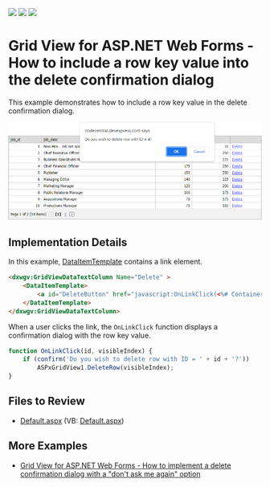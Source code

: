 <!-- default badges list -->
![](https://img.shields.io/endpoint?url=https://codecentral.devexpress.com/api/v1/VersionRange/128541480/13.1.5%2B)
[![](https://img.shields.io/badge/Open_in_DevExpress_Support_Center-FF7200?style=flat-square&logo=DevExpress&logoColor=white)](https://supportcenter.devexpress.com/ticket/details/E131)
[![](https://img.shields.io/badge/📖_How_to_use_DevExpress_Examples-e9f6fc?style=flat-square)](https://docs.devexpress.com/GeneralInformation/403183)
<!-- default badges end -->

# Grid View for ASP.NET Web Forms - How to include a row key value into the delete confirmation dialog

This example demonstrates how to include a row key value in the delete confirmation dialog.

![](grid-with-confirmation-dialog.png)

## Implementation Details

In this example, [DataItemTemplate](https://docs.devexpress.com/AspNet/DevExpress.Web.GridViewDataColumn.DataItemTemplate) contains a link element. 

```aspx
<dxwgv:GridViewDataTextColumn Name="Delete" >
    <DataItemTemplate>
        <a id="DeleteButton" href="javascript:OnLinkClick(<%# Container.KeyValue.ToString()%>, <%# Container.VisibleIndex.ToString()%>);">Delete</a>
    </DataItemTemplate>
</dxwgv:GridViewDataTextColumn>
```

When a user clicks the link, the `OnLinkClick` function displays a confirmation dialog with the row key value.

```js
function OnLinkClick(id, visibleIndex) {
    if (confirm('Do you wish to delete row with ID = ' + id + '?'))
        ASPxGridView1.DeleteRow(visibleIndex);
}
```

## Files to Review

* [Default.aspx](./CS/WebSite/Default.aspx) (VB: [Default.aspx](./VB/WebSite/Default.aspx))

## More Examples

* [Grid View for ASP.NET Web Forms - How to implement a delete confirmation dialog with a "don't ask me again" option](https://github.com/DevExpress-Examples/asp-net-web-forms-grid-delete-confirm-dialog-with-dont-ask-me-again-option)
